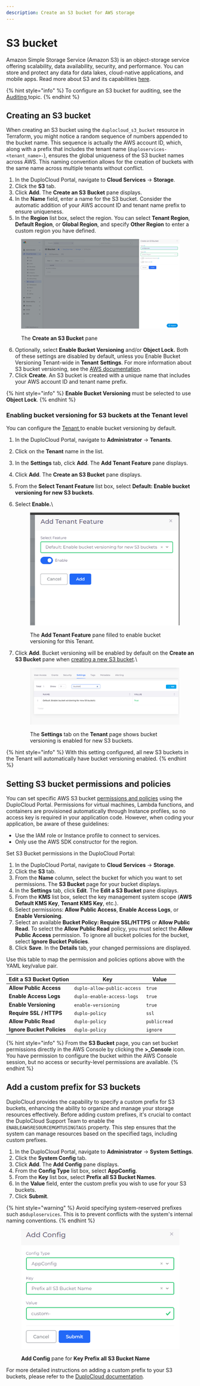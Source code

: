```yaml
---
description: Create an S3 bucket for AWS storage
---
```


# S3 bucket

Amazon Simple Storage Service (Amazon S3) is an object-storage service offering scalability, data availability, security, and performance. You can store and protect any data for data lakes, cloud-native applications, and mobile apps. Read more about S3 and its capabilities [here](https://aws.amazon.com/s3/).

{% hint style="info" %}
To configure an S3 bucket for auditing, see the [Auditing ](../use-cases/auditing.md)topic.
{% endhint %}

## Creating an S3 bucket

When creating an S3 bucket using the `duplocloud_s3_bucket` resource in Terraform, you might notice a random sequence of numbers appended to the bucket name. This sequence is actually the AWS account ID, which, along with a prefix that includes the tenant name (`duploservices-<tenant_name>-`), ensures the global uniqueness of the S3 bucket names across AWS. This naming convention allows for the creation of buckets with the same name across multiple tenants without conflict.

1. In the DuploCloud Portal, navigate to **Cloud Services** -> **Storage**.
2. Click the **S3** tab.
3. Click **Add**. The **Create an S3** **Bucket** pane displays.
4. In the **Name** field, enter a name for the S3 bucket. Consider the automatic addition of your AWS account ID and tenant name prefix to ensure uniqueness.
5. In the **Region** list box, select the region. You can select **Tenant Region**, **Default Region**, or **Global Region**, and specify **Other Region** to enter a custom region you have defined.

<figure><img src="../../.gitbook/assets/screenshot-nimbusweb.me-2024.02.19-14_38_40.png" alt=""><figcaption><p>The <strong>Create an S3 Bucket</strong> pane</p></figcaption></figure>

6. Optionally, select **Enable Bucket Versioning** and/or **Object Lock.** Both of these settings are disabled by default, unless you Enable Bucket Versioning Tenant-wide in **Tenant** **Settings**. For more information about S3 bucket versioning, see the [AWS documentation](https://docs.aws.amazon.com/AmazonS3/latest/userguide/versioning-workflows.html).&#x20;
7. Click **Create**. An S3 bucket is created with a unique name that includes your AWS account ID and tenant name prefix.

{% hint style="info" %}
**Enable Bucket Versioning** must be selected to use **Object Lock**.&#x20;
{% endhint %}

### Enabling bucket versioning for S3 buckets at the Tenant level

You can configure the [Tenant ](../use-cases/tenant-environment/#2-toc-title)to enable bucket versioning by default.&#x20;

1. In the DuploCloud Portal, navigate to **Administrator** -> **Tenants**.
2. Click on the **Tenant** name in the list.
3. In the **Settings** tab, click **Add**. The **Add Tenant Feature** pane displays.
4. Click **Add**. The **Create an S3 Bucket** pane displays.
5. From the **Select Tenant Feature** list box, select **Default: Enable bucket versioning for new S3 buckets**.
6.  Select **Enable.**\

    <div align="left">

    <figure><img src="../../.gitbook/assets/add tenant feature.png" alt=""><figcaption><p>The <strong>Add Tenant Feature</strong> pane filled to enable bucket versioning for this Tenant.<br></p></figcaption></figure>

    </div>
7.  Click **Add**. Bucket versioning will be enabled by default on the **Create an S3 Bucket** pane when [creating a new S3 bucket](s3-bucket.md#creating-an-s3-bucket).\

    <div align="left">

    <figure><img src="../../.gitbook/assets/Screenshot (257).png" alt=""><figcaption><p>The <strong>Settings</strong> tab on the <strong>Tenant</strong> page shows bucket versioning is enabled for new S3 buckets.</p></figcaption></figure>

    </div>

{% hint style="info" %}
With this setting configured, all new S3 buckets in the Tenant will automatically have bucket versioning enabled.&#x20;
{% endhint %}

## Setting S3 bucket permissions and policies

You can set specific AWS S3 bucket [permissions and policies](https://docs.aws.amazon.com/AmazonS3/latest/userguide/UsingBucket.html#about-access-permissions-create-bucket) using the DuploCloud Portal. Permissions for virtual machines, Lambda functions, and containers are provisioned automatically through Instance profiles, so no access key is required in your application code. However, when coding your application, be aware of these guidelines:

* Use the IAM role or Instance profile to connect to services.
* Only use the AWS SDK constructor for the region.

Set S3 Bucket permissions in the DuploCloud Portal:

1. In the DuploCloud Portal, navigate to **Cloud Services** -> **Storage**.
2. Click the **S3** tab.
3. From the **Name** column, select the bucket for which you want to set permissions. The **S3 Bucket** page for your bucket displays.
4. In the **Settings** tab, click **Edit**. The **Edit a S3 Bucket** pane displays.
5. From the **KMS** list box, select the key management system scope (**AWS Default KMS Key**, **Tenant KMS Key**, etc.).
6. Select permissions: **Allow Public Access**, **Enable Access Logs**, or **Enable Versioning**.&#x20;
7. Select an available **Bucket Policy: Require SSL/HTTPS** or **Allow Public Read**. To select the **Allow Public Read** policy, you must select the **Allow Public Access** permission. To ignore all bucket policies for the bucket, select **Ignore Bucket Policies**.
8. Click **Save**. In the **Details** tab, your changed permissions are displayed.

Use this table to map the permission and policies options above with the YAML key/value pair.&#x20;

| Edit a S3 Bucket Option    | Key                         | Value        |
| -------------------------- | --------------------------- | ------------ |
| **Allow Public Access**    | `duplo-allow-public-access` | `true`       |
| **Enable Access Logs**     | `duplo-enable-access-logs`  | `true`       |
| **Enable Versioning**      | `enable-versioning`         | `true`       |
| **Require SSL / HTTPS**    | `duplo-policy`              | `ssl`        |
| **Allow Public Read**      | `duplo-policy`              | `publicread` |
| **Ignore Bucket Policies** | `duplo-policy`              | `ignore`     |

{% hint style="info" %}
From the **S3 Bucket** page, you can set bucket permissions directly in the AWS Console by clicking the **>\_Console** icon. You have permission to configure the bucket within the AWS Console session, but no access or security-level permissions are available.
{% endhint %}

## Add a custom prefix for S3 buckets

DuploCloud provides the capability to specify a custom prefix for S3 buckets, enhancing the ability to organize and manage your storage resources effectively. Before adding custom prefixes, it's crucial to contact the DuploCloud Support Team to enable the `ENABLEAWSRESOURCEMGMTUSINGTAGS` property. This step ensures that the system can manage resources based on the specified tags, including custom prefixes.

1. In the DuploCloud Portal, navigate to **Administrator** -> **System Settings**.
2. Click the **System Config** tab.
3. Click **Add**. The **Add Config** pane displays.
4. From the **Config Type** list box, select **AppConfig**.
5. From the **Key** list box, select **Prefix all S3 Bucket Names**.
6. In the **Value** field, enter the custom prefix you wish to use for your S3 buckets.
7. Click **Submit**.

{% hint style="warning" %}
Avoid specifying system-reserved prefixes such as`duploservices`. This is to prevent conflicts with the system's internal naming conventions.
{% endhint %}

<div align="left">

<figure><img src="../../.gitbook/assets/AWS_GCP_Bucket_prefix.png" alt=""><figcaption><p><strong>Add Config</strong> pane for <strong>Key Prefix all S3 Bucket Name</strong></p></figcaption></figure>

</div>

For more detailed instructions on adding a custom prefix to your S3 buckets, please refer to the [DuploCloud documentation](https://docs.duplocloud.com/docs/aws/aws-services/s3-bucket#add-a-custom-prefix-for-s3-buckets).   